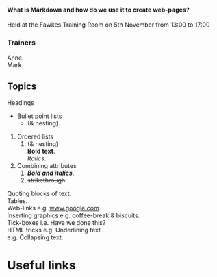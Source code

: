 #### What is Markdown and how do we use it to create web-pages?
Held at the Fawkes Training Room on 5th November from 13:00 to 17:00  

### Trainers
Anne.   
Mark.   

## Topics
Headings   
* Bullet point lists 
  * (& nesting). 
1. Ordered lists 
   1. (& nesting)   
   **Bold text**.   
   *Italics*.   
2. Combining attributes  
   1. *__Bold and italics__*.  
   2. ~~strikethrough~~

Quoting blocks of text.   
Tables.   
Web-links             e.g. www.google.com.   
Inserting graphics    e.g. coffee-break & biscuits.   
Tick-boxes            i.e. Have we done this?    
HTML tricks           e.g. Underlining text     
                      e.g. Collapsing text.    

# Useful links
